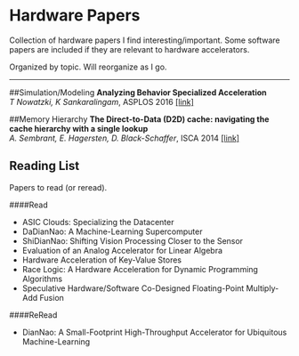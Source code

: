 # Hardware Papers
Collection of hardware papers I find interesting/important. Some software papers are included if they are relevant to hardware accelerators.

Organized by topic. Will reorganize as I go. 
    
---
##Simulation/Modeling
**Analyzing Behavior Specialized Acceleration**  
*T Nowatzki, K Sankaralingam*, ASPLOS 2016 [[link]](http://research.cs.wisc.edu/vertical/papers/2016/asplos16-exocore.pdf)

##Memory Hierarchy
**The Direct-to-Data (D2D) cache: navigating the cache hierarchy with a single lookup**  
*A. Sembrant, E. Hagersten, D. Black-Schaffer*, ISCA 2014 [[link]](https://www.it.uu.se/katalog/andse541/isca14-final.pdf)

## Reading List
Papers to read (or reread).

####Read
- ASIC Clouds: Specializing the Datacenter
- DaDianNao: A Machine-Learning Supercomputer
- ShiDianNao: Shifting Vision Processing Closer to the Sensor
- Evaluation of an Analog Accelerator for Linear Algebra
- Hardware Acceleration of Key-Value Stores
- Race Logic: A Hardware Acceleration for Dynamic Programming Algorithms
- Speculative Hardware/Software Co-Designed Floating-Point Multiply-Add Fusion

####ReRead
- DianNao: A Small-Footprint High-Throughput Accelerator for Ubiquitous Machine-Learning

